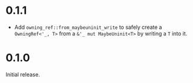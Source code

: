 # 0.1.1

* Add `owning_ref::from_maybeuninit_write` to safely create a `OwningRef<'_, T>` from a `&'_ mut MaybeUninit<T>` by writing a `T` into it.

# 0.1.0

Initial release.
